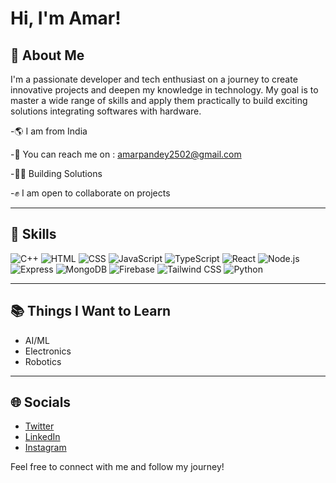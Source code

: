 # Hi, I'm Amar! 

## 🚀 About Me
I'm a passionate developer and tech enthusiast on a journey to create innovative projects and deepen my knowledge in technology. My goal is to master a wide range of skills and apply them practically to build exciting solutions integrating softwares with hardware.

-🌎 I am from India

-📨 You can reach me on : amarpandey2502@gmail.com

-👨‍💻 Building Solutions

-✊ I am open to collaborate on projects 

---

## 🌟 Skills
![C++](https://img.shields.io/badge/-C++-00599C?logo=cplusplus&logoColor=white&style=for-the-badge)
![HTML](https://img.shields.io/badge/-HTML-E34F26?logo=html5&logoColor=white&style=for-the-badge)
![CSS](https://img.shields.io/badge/-CSS-1572B6?logo=css3&logoColor=white&style=for-the-badge)
![JavaScript](https://img.shields.io/badge/-JavaScript-F7DF1E?logo=javascript&logoColor=black&style=for-the-badge)
![TypeScript](https://img.shields.io/badge/-TypeScript-3178C6?logo=typescript&logoColor=white&style=for-the-badge)
![React](https://img.shields.io/badge/-React-61DAFB?logo=react&logoColor=black&style=for-the-badge)
![Node.js](https://img.shields.io/badge/-Node.js-339933?logo=node.js&logoColor=white&style=for-the-badge)
![Express](https://img.shields.io/badge/-Express-000000?logo=express&logoColor=white&style=for-the-badge)
![MongoDB](https://img.shields.io/badge/-MongoDB-47A248?logo=mongodb&logoColor=white&style=for-the-badge)
![Firebase](https://img.shields.io/badge/-Firebase-FFCA28?logo=firebase&logoColor=black&style=for-the-badge)
![Tailwind CSS](https://img.shields.io/badge/-Tailwind%20CSS-38B2AC?logo=tailwindcss&logoColor=white&style=for-the-badge)
![Python](https://img.shields.io/badge/-Python-3776AB?logo=python&logoColor=white&style=for-the-badge)

---

## 📚 Things I Want to Learn
- AI/ML
- Electronics
- Robotics

---

## 🌐 Socials
- [Twitter](https://x.com/amarpandey2502)
- [LinkedIn](https://www.linkedin.com/in/amar-pandey-486ab6337/?utm_source=share&utm_campaign=share_via&utm_content=profile&utm_medium=android_app)
- [Instagram](https://www.instagram.com/amarpandey2502/)

Feel free to connect with me and follow my journey!
